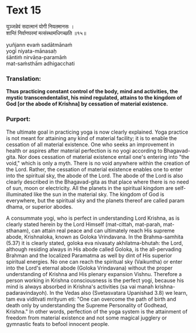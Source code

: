 # Text 15

युञ्जन्नेवं सदात्मानं योगी नियतमानसः ।  
शान्तिं निर्वाणपरमां मत्संस्थामधिगच्छति ॥१५॥

yuñjann evaḿ sadātmānaḿ  
yogī niyata-mānasaḥ  
śāntiḿ nirvāṇa-paramāḿ  
mat-saḿsthām adhigacchati



### Translation:

**Thus practicing constant control of the body, mind and activities, the mystic transcendentalist, his mind regulated, attains to the kingdom of God [or the abode of Krishna] by cessation of material existence.**

### Purport:

The ultimate goal in practicing yoga is now clearly explained. Yoga practice is not meant for attaining any kind of material facility; it is to enable the cessation of all material existence. One who seeks an improvement in health or aspires after material perfection is no yogi according to Bhagavad-gita. Nor does cessation of material existence entail one's entering into "the void," which is only a myth. There is no void anywhere within the creation of the Lord. Rather, the cessation of material existence enables one to enter into the spiritual sky, the abode of the Lord. The abode of the Lord is also clearly described in the Bhagavad-gita as that place where there is no need of sun, moon or electricity. All the planets in the spiritual kingdom are self-illuminated like the sun in the material sky. The kingdom of God is everywhere, but the spiritual sky and the planets thereof are called param dhama, or superior abodes.

A consummate yogi, who is perfect in understanding Lord Krishna, as is clearly stated herein by the Lord Himself (mat-cittah, mat-parah, mat-sthanam), can attain real peace and can ultimately reach His supreme abode, Krishnaloka, known as Goloka Vrindavana. In the Brahma-samhita (5.37) it is clearly stated, goloka eva nivasaty akhilatma-bhutah: the Lord, although residing always in His abode called Goloka, is the all-pervading Brahman and the localized Paramatma as well by dint of His superior spiritual energies. No one can reach the spiritual sky (Vaikuntha) or enter into the Lord's eternal abode (Goloka Vrindavana) without the proper understanding of Krishna and His plenary expansion Vishnu. Therefore a person working in Krishna consciousness is the perfect yogi, because his mind is always absorbed in Krishna's activities (sa vai manah krishna-padaravindayoh). In the Vedas also (Svetasvatara Upanishad 3.8) we learn, tam eva viditvati mrityum eti: "One can overcome the path of birth and death only by understanding the Supreme Personality of Godhead, Krishna." In other words, perfection of the yoga system is the attainment of freedom from material existence and not some magical jugglery or gymnastic feats to befool innocent people.